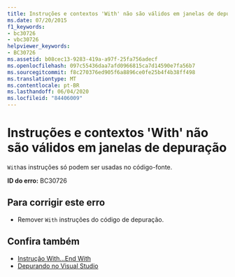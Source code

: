 ```yaml
---
title: Instruções e contextos 'With' não são válidos em janelas de depuração
ms.date: 07/20/2015
f1_keywords:
- bc30726
- vbc30726
helpviewer_keywords:
- BC30726
ms.assetid: b08cec13-9283-419a-a97f-25fa756adecf
ms.openlocfilehash: 097c55436daa7afd0966815ca7d14590e7fa56b7
ms.sourcegitcommit: f8c270376ed905f6a8896ce0fe25b4f4b38ff498
ms.translationtype: MT
ms.contentlocale: pt-BR
ms.lasthandoff: 06/04/2020
ms.locfileid: "84406009"
---
```

# <a name="with-contexts-and-statements-are-not-valid-in-debug-windows"></a>Instruções e contextos 'With' não são válidos em janelas de depuração
`With`as instruções só podem ser usadas no código-fonte.  
  
 **ID do erro:** BC30726  
  
## <a name="to-correct-this-error"></a>Para corrigir este erro  
  
- Remover `With` instruções do código de depuração.  
  
## <a name="see-also"></a>Confira também

- [Instrução With...End With](../language-reference/statements/with-end-with-statement.md)
- [Depurando no Visual Studio](/visualstudio/debugger/debugger-feature-tour)
